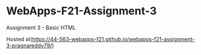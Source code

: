 # WebApps-F21-Assignment-3
Assignment 3 - Basic HTML

Hosted at(https://44-563-webapps-f21.github.io/webapps-f21-assignment-3-pragnareddy79/)
